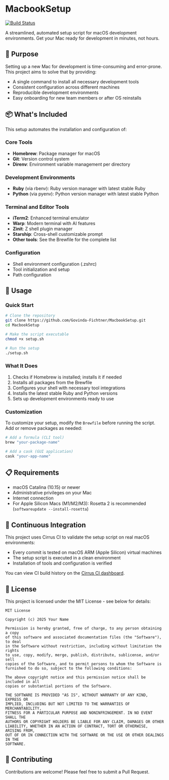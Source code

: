 # MacbookSetup

[![Build Status](https://api.cirrus-ci.com/github/Govinda-Fichtner/MacbookSetup.svg)](https://cirrus-ci.com/github/Govinda-Fichtner/MacbookSetup)

A streamlined, automated setup script for macOS development environments. Get your Mac ready for development in minutes, not hours.

## 🚀 Purpose

Setting up a new Mac for development is time-consuming and error-prone. This project aims to solve that by providing:

- A single command to install all necessary development tools
- Consistent configuration across different machines
- Reproducible development environments
- Easy onboarding for new team members or after OS reinstalls

## 📦 What's Included

This setup automates the installation and configuration of:

### Core Tools
- **Homebrew**: Package manager for macOS
- **Git**: Version control system
- **Direnv**: Environment variable management per directory

### Development Environments
- **Ruby** (via rbenv): Ruby version manager with latest stable Ruby
- **Python** (via pyenv): Python version manager with latest stable Python

### Terminal and Editor Tools
- **iTerm2**: Enhanced terminal emulator
- **Warp**: Modern terminal with AI features
- **Zinit**: Z shell plugin manager
- **Starship**: Cross-shell customizable prompt
- **Other tools**: See the Brewfile for the complete list

### Configuration
- Shell environment configuration (.zshrc)
- Tool initialization and setup
- Path configuration

## 🔧 Usage

### Quick Start

```bash
# Clone the repository
git clone https://github.com/Govinda-Fichtner/MacbookSetup.git
cd MacbookSetup

# Make the script executable
chmod +x setup.sh

# Run the setup
./setup.sh
```

### What It Does

1. Checks if Homebrew is installed; installs it if needed
2. Installs all packages from the Brewfile
3. Configures your shell with necessary tool integrations
4. Installs the latest stable Ruby and Python versions
5. Sets up development environments ready to use

### Customization

To customize your setup, modify the `Brewfile` before running the script. Add or remove packages as needed:

```ruby
# Add a formula (CLI tool)
brew "your-package-name"

# Add a cask (GUI application)
cask "your-app-name"
```

## 📋 Requirements

- macOS Catalina (10.15) or newer
- Administrative privileges on your Mac
- Internet connection
- For Apple Silicon Macs (M1/M2/M3): Rosetta 2 is recommended (`softwareupdate --install-rosetta`)

## 🧪 Continuous Integration

This project uses Cirrus CI to validate the setup script on real macOS environments:

- Every commit is tested on macOS ARM (Apple Silicon) virtual machines
- The setup script is executed in a clean environment
- Installation of tools and configuration is verified

You can view CI build history on the [Cirrus CI dashboard](https://cirrus-ci.com/github/Govinda-Fichtner/MacbookSetup).

## 📄 License

This project is licensed under the MIT License - see below for details:

```
MIT License

Copyright (c) 2025 Your Name

Permission is hereby granted, free of charge, to any person obtaining a copy
of this software and associated documentation files (the "Software"), to deal
in the Software without restriction, including without limitation the rights
to use, copy, modify, merge, publish, distribute, sublicense, and/or sell
copies of the Software, and to permit persons to whom the Software is
furnished to do so, subject to the following conditions:

The above copyright notice and this permission notice shall be included in all
copies or substantial portions of the Software.

THE SOFTWARE IS PROVIDED "AS IS", WITHOUT WARRANTY OF ANY KIND, EXPRESS OR
IMPLIED, INCLUDING BUT NOT LIMITED TO THE WARRANTIES OF MERCHANTABILITY,
FITNESS FOR A PARTICULAR PURPOSE AND NONINFRINGEMENT. IN NO EVENT SHALL THE
AUTHORS OR COPYRIGHT HOLDERS BE LIABLE FOR ANY CLAIM, DAMAGES OR OTHER
LIABILITY, WHETHER IN AN ACTION OF CONTRACT, TORT OR OTHERWISE, ARISING FROM,
OUT OF OR IN CONNECTION WITH THE SOFTWARE OR THE USE OR OTHER DEALINGS IN THE
SOFTWARE.
```

## 🤝 Contributing

Contributions are welcome! Please feel free to submit a Pull Request.

